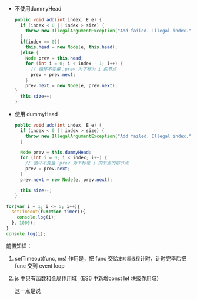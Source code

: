 + 不使用dummyHead

  ```java
  public void add(int index, E e) {
    if (index < 0 || index > size) {
      throw new IllegalArgumentException("Add failed. Illegal index.");
    }
  	if(index == 0){
      this.head = new Node(e, this.head);
    }else {
      Node prev = this.head;
      for (int i = 0; i < index - 1; i++) {
        // 循环不变量：prev 为下标为 i 的节点
        prev = prev.next;
      }
      prev.next = new Node(e, prev.next);
  }
    this.size++;
  }
  ```

+ 使用 dummyHead

  ```java
  public void add(int index, E e) {
    if (index < 0 || index > size) {
      throw new IllegalArgumentException("Add failed. Illegal index.");
    }
  
    Node prev = this.dummyHead;
    for (int i = 0; i < index; i++) {
      // 循环不变量：prev 为下标是 i 的节点的前节点
      prev = prev.next;
    }
    prev.next = new Node(e, prev.next);
  
    this.size++;
  }
  ```




```js
for(var i = 1; i <= 5; i++){
  setTimeout(function timer(){
    console.log(i);
  }, 1000);
}
console.log(i);
```

前置知识：

1. setTimeout(func, ms) 作用是，把 func 交给`定时器线程`计时，计时完毕后把 func 交到 event loop

2. js 中只有函数和全局作用域（ES6 中新增const let 块级作用域）

   这一点是说

